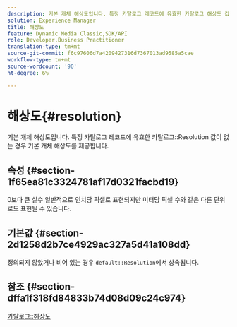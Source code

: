 ```yaml
---
description: 기본 개체 해상도입니다. 특정 카탈로그 레코드에 유효한 카탈로그 해상도 값이 없는 경우 기본 개체 해상도를 제공합니다.
solution: Experience Manager
title: 해상도
feature: Dynamic Media Classic,SDK/API
role: Developer,Business Practitioner
translation-type: tm+mt
source-git-commit: f6c97606d7a4209427316d7367013ad9585a5cae
workflow-type: tm+mt
source-wordcount: '90'
ht-degree: 6%

---
```



# 해상도{#resolution}

기본 개체 해상도입니다. 특정 카탈로그 레코드에 유효한 카탈로그::Resolution 값이 없는 경우 기본 개체 해상도를 제공합니다.

## 속성 {#section-1f65ea81c3324781af17d0321facbd19}

0보다 큰 실수 일반적으로 인치당 픽셀로 표현되지만 미터당 픽셀 수와 같은 다른 단위로도 표현될 수 있습니다.

## 기본값 {#section-2d1258d2b7ce4929ac327a5d41a108dd}

정의되지 않았거나 비어 있는 경우 `default::Resolution`에서 상속됩니다.

## 참조 {#section-dffa1f318fd84833b74d08d09c24c974}

[카탈로그::해상도](../../../../../is-api/image-catalog/image-serving-api-ref/c-image-catalog-reference/c-image-svg-data-reference/c-image-data-reference/r-resolution-cat.md#reference-de489f5f36b64bd0831749546f8728e1)
